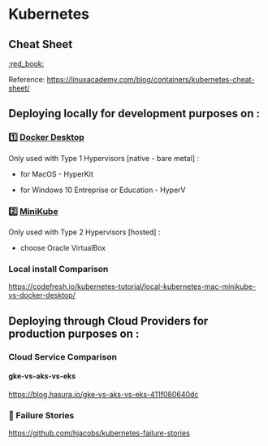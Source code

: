 # Kubernetes

## Cheat Sheet

[ :red_book: ](./Kubernetes-Cheat-Sheet_07182019.pdf)

Reference: https://linuxacademy.com/blog/containers/kubernetes-cheat-sheet/

## Deploying locally for development purposes on :

### :one: [Docker Desktop](./1.DockerDesktop)

Only used with Type 1 Hypervisors [native - bare metal] :

* for MacOS - HyperKit 

* for Windows 10 Entreprise or Education - HyperV


### :two: [MiniKube](./2.minikube)

Only used with Type 2 Hypervisors [hosted] :

* choose Oracle VirtualBox

### Local install Comparison  

https://codefresh.io/kubernetes-tutorial/local-kubernetes-mac-minikube-vs-docker-desktop/


## Deploying through Cloud Providers for production purposes on :

### Cloud Service Comparison  

#### gke-vs-aks-vs-eks

https://blog.hasura.io/gke-vs-aks-vs-eks-411f080640dc

### :fire_engine: Failure Stories

https://github.com/hjacobs/kubernetes-failure-stories

